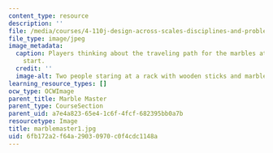 ```yaml
---
content_type: resource
description: ''
file: /media/courses/4-110j-design-across-scales-disciplines-and-problem-contexts-spring-2013/6fb172a2f64a29030970c0f4cdc1148a_marblemaster1.jpg
file_type: image/jpeg
image_metadata:
  caption: Players thinking about the traveling path for the marbles at the game's
    start.
  credit: ''
  image-alt: Two people staring at a rack with wooden sticks and marbles on top.
learning_resource_types: []
ocw_type: OCWImage
parent_title: Marble Master
parent_type: CourseSection
parent_uid: a7e4a823-65e4-1c6f-4fcf-682395bb0a7b
resourcetype: Image
title: marblemaster1.jpg
uid: 6fb172a2-f64a-2903-0970-c0f4cdc1148a
---
```

